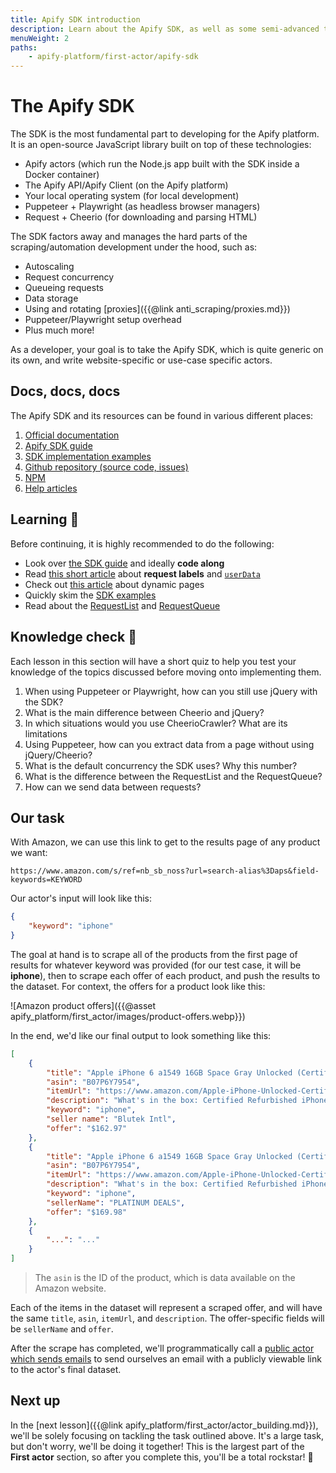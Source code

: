 ```yaml
---
title: Apify SDK introduction
description: Learn about the Apify SDK, as well as some semi-advanced topics which will be important throughout the next lessons in this section of the course.
menuWeight: 2
paths:
    - apify-platform/first-actor/apify-sdk
---
```


# [](#the-apify-sdk) The Apify SDK

The SDK is the most fundamental part to developing for the Apify platform. It is an open-source JavaScript library built on top of these technologies:

- Apify actors (which run the Node.js app built with the SDK inside a Docker container)
- The Apify API/Apify Client (on the Apify platform)
- Your local operating system (for local development)
- Puppeteer + Playwright (as headless browser managers)
- Request + Cheerio (for downloading and parsing HTML)

The SDK factors away and manages the hard parts of the scraping/automation development under the hood, such as:

- Autoscaling
- Request concurrency
- Queueing requests
- Data storage
- Using and rotating [proxies]({{@link anti_scraping/proxies.md}})
- Puppeteer/Playwright setup overhead
- Plus much more!

As a developer, your goal is to take the Apify SDK, which is quite generic on its own, and write website-specific or use-case specific actors.

## [](#docs) Docs, docs, docs

The Apify SDK and its resources can be found in various different places:

1. [Official documentation](https://sdk.apify.com/)
2. [Apify SDK guide](https://sdk.apify.com/docs/guides/motivation)
3. [SDK implementation examples](https://sdk.apify.com/docs/examples/cheerio-crawler)
4. [Github repository (source code, issues)](https://github.com/apify/apify-js)
5. [NPM](https://www.npmjs.com/package/apify)
6. [Help articles](https://help.apify.com/)

## [](#learning) Learning 🧠

Before continuing, it is highly recommended to do the following:

- Look over [the SDK guide](https://sdk.apify.com/docs/guides/motivation) and ideally **code along**
- Read [this short article](https://help.apify.com/en/articles/1829103-request-labels-and-how-to-pass-data-to-other-requests) about **request labels** and [`userData`](https://sdk.apify.com/docs/api/request#requestuserdata)
- Check out [this article](https://blog.apify.com/what-is-a-dynamic-page/) about dynamic pages
- Quickly skim the [SDK examples](https://sdk.apify.com/docs/examples/cheerio-crawler)
- Read about the [RequestList](https://sdk.apify.com/docs/api/request-list) and [RequestQueue](https://sdk.apify.com/docs/api/request-queue)

## [](#quiz) Knowledge check 📝

Each lesson in this section will have a short quiz to help you test your knowledge of the topics discussed before moving onto implementing them.

1. When using Puppeteer or Playwright, how can you still use jQuery with the SDK?
2. What is the main difference between Cheerio and jQuery?
3. In which situations would you use CheerioCrawler? What are its limitations
4. Using Puppeteer, how can you extract data from a page without using jQuery/Cheerio?
5. What is the default concurrency the SDK uses? Why this number?
6. What is the difference between the RequestList and the RequestQueue?
7. How can we send data between requests?

## [](#our-task) Our task

With Amazon, we can use this link to get to the results page of any product we want:

```text
https://www.amazon.com/s/ref=nb_sb_noss?url=search-alias%3Daps&field-keywords=KEYWORD
```

Our actor's input will look like this:

```JSON
{
    "keyword": "iphone"
}
```

The goal at hand is to scrape all of the products from the first page of results for whatever keyword was provided (for our test case, it will be **iphone**), then to scrape each offer of each product, and push the results to the dataset. For context, the offers for a product look like this:

![Amazon product offers]({{@asset apify_platform/first_actor/images/product-offers.webp}})

In the end, we'd like our final output to look something like this:

```JSON
[
    {
        "title": "Apple iPhone 6 a1549 16GB Space Gray Unlocked (Certified Refurbished)",
        "asin": "B07P6Y7954",
        "itemUrl": "https://www.amazon.com/Apple-iPhone-Unlocked-Certified-Refurbished/dp/B00YD547Q6/ref=sr_1_2?s=wireless&ie=UTF8&qid=1539772626&sr=1-2&keywords=iphone",
        "description": "What's in the box: Certified Refurbished iPhone 6 Space Gray 16GB Unlocked , USB Cable/Adapter. Comes in a Generic Box with a 1 Year Limited Warranty.",
        "keyword": "iphone",
        "seller name": "Blutek Intl",
        "offer": "$162.97"
    },
    {
        "title": "Apple iPhone 6 a1549 16GB Space Gray Unlocked (Certified Refurbished)",
        "asin": "B07P6Y7954",
        "itemUrl": "https://www.amazon.com/Apple-iPhone-Unlocked-Certified-Refurbished/dp/B00YD547Q6/ref=sr_1_2?s=wireless&ie=UTF8&qid=1539772626&sr=1-2&keywords=iphone",
        "description": "What's in the box: Certified Refurbished iPhone 6 Space Gray 16GB Unlocked , USB Cable/Adapter. Comes in a Generic Box with a 1 Year Limited Warranty.",
        "keyword": "iphone",
        "sellerName": "PLATINUM DEALS",
        "offer": "$169.98"
    },
    {
        "...": "..."
    }
]

```

> The `asin` is the ID of the product, which is data available on the Amazon website.

Each of the items in the dataset will represent a scraped offer, and will have the same `title`, `asin`, `itemUrl`, and `description`. The offer-specific fields will be `sellerName` and `offer`.

After the scrape has completed, we'll programmatically call a [public actor which sends emails](https://apify.com/apify/send-mail) to send ourselves an email with a publicly viewable link to the actor's final dataset.

## [](#next) Next up

In the [next lesson]({{@link apify_platform/first_actor/actor_building.md}}), we'll be solely focusing on tackling the task outlined above. It's a large task, but don't worry, we'll be doing it together! This is the largest part of the **First actor** section, so after you complete this, you'll be a total rockstar! 🎸
